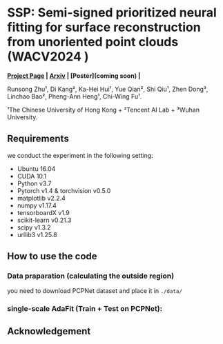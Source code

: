 <!-- > SSP: Semi-signed prioritized neural fitting for surface reconstruction\\ from unoriented point clouds<br>
> Runsong Zhu¹, Di Kang², Ka-Hei Hui¹, Yue Qian², Shi Qiu¹, Zhen Dong³, Linchao Bao², Pheng-Ann Heng¹, Chi-Wing Fu¹ <br>
> [Project Page](https://runsong123.github.io/SSP/)
¹The Chinese University of Hong Kong + ²Tencent AI Lab + ³Wuhan University.
Under construction ... -->


# SSP: Semi-signed prioritized neural fitting for surface reconstruction from unoriented point clouds (WACV2024 )

**[Project Page](https://runsong123.github.io/SSP/) | [Arxiv](https://arxiv.org/abs/2206.06715) |  [Poster](coming soon) |**

Runsong Zhu¹, Di Kang², Ka-Hei Hui¹, Yue Qian², Shi Qiu¹, Zhen Dong³, Linchao Bao², Pheng-Ann Heng¹, Chi-Wing Fu¹.

¹The Chinese University of Hong Kong + ²Tencent AI Lab + ³Wuhan University.


## Requirements

we conduct the experiment in the following setting:

- Ubuntu 16.04 
- CUDA 10.1 
- Python v3.7 
- Pytorch v1.4 & torchvision v0.5.0
- matplotlib v2.2.4
- numpy  v1.17.4
- tensorboardX v1.9
- scikit-learn v0.21.3
- scipy v1.3.2
- urllib3 v1.25.8


## How to use the code


### Data praparation (calculating the outside region)

you need to download PCPNet dataset and place it in ```./data/```

### single-scale AdaFit (Train + Test on PCPNet):





## Acknowledgement

```
